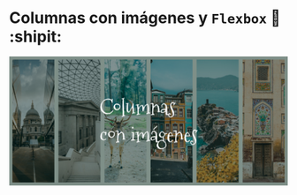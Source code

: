 # Columnas con imágenes y `Flexbox` :paw_prints: :shipit:

![Práctica con la cual se está aprendiendo a utilizar flexbox](./img/Franjas.png)
